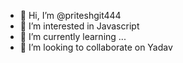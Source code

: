 - 👋 Hi, I’m @priteshgit444
- 👀 I’m interested in Javascript
- 🌱 I’m currently learning ...
- 💞️ I’m looking to collaborate on Yadav


<!---
priteshgit444/priteshgit444 is a ✨ special ✨ repository because its `README.md` (this file) appears on your GitHub profile.
You can click the Preview link to take a look at your changes.
--->
